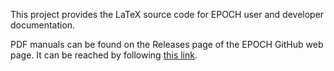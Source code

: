This project provides the LaTeX source code for EPOCH user and developer
documentation.

PDF manuals can be found on the Releases page of the EPOCH GitHub web page.
It can be reached by following
[this link](https://github.com/Warwick-Plasma/EPOCH_manuals/releases).
